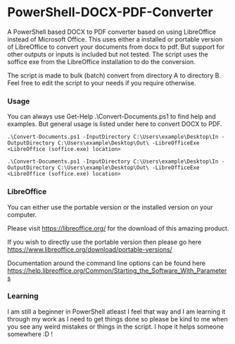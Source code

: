 # PowerShell-DOCX-PDF-Converter
A PowerShell based DOCX to PDF converter based on using LibreOffice instead of Microsoft Office. This uses either a installed or portable version of LibreOffice to convert your documents from docx to pdf. But support for other outputs or inputs is included but not tested. The script uses the soffice exe from the LibreOffice installation to do the conversion.

The script is made to bulk (batch) convert from directory A to directory B. Feel free to edit the script to your needs if you require otherwise.

### Usage

You can always use Get-Help .\Convert-Documents.ps1 to find help and examples. But general usage is listed under here to convert DOCX to PDF. 

```
.\Convert-Documents.ps1 -InputDirectory C:\Users\example\Desktop\In -OutputDirectory C:\Users\example\Desktop\Out\ -LibreOfficeExe <LibreOffice (soffice.exe) location>

.\Convert-Documents.ps1 -InputDirectory C:\Users\example\Desktop\In -OutputDirectory C:\Users\example\Desktop\Out\ -LibreOfficeExe <LibreOffice (soffice.exe) location>
```

### LibreOffice
You can either use the portable version or the installed version on your computer. 

Please visit https://libreoffice.org/ for the download of this amazing product. 

If you wish to directly use the portable version then please go here https://www.libreoffice.org/download/portable-versions/

Documentation around the command line options can be found here https://help.libreoffice.org/Common/Starting_the_Software_With_Parameters

### Learning
I am still a beginner in PowerShell atleast I feel that way and I am learning it through my work as I need to get things done so please be kind to me when you see any weird mistakes or things in the script. I hope it helps someone somewhere :D !
